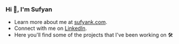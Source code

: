 ### Hi 👋, I'm Sufyan
- Learn more about me at [sufyank.com](https://www.sufyank.com).
- Connect with me on [LinkedIn](https://www.linkedin.com/in/sufyan-khan-eng/).
- Here you'll find some of the projects that I've been working on 🛠️
